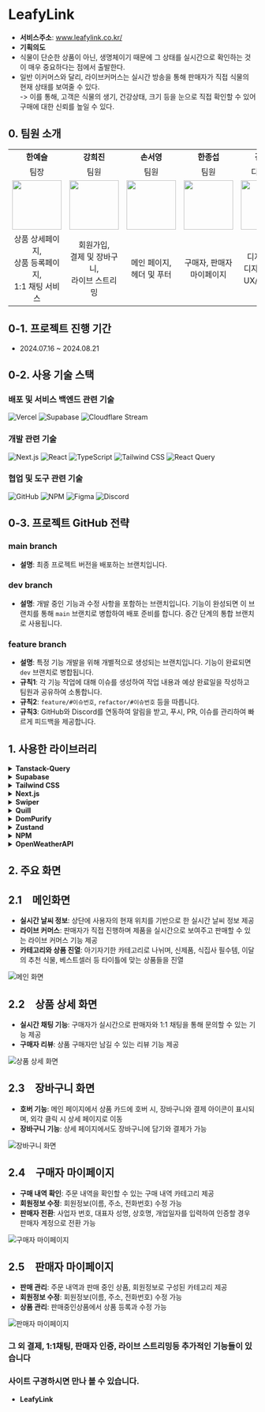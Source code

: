 # LeafyLink

- **서비스주소**: www.leafylink.co.kr/
- **기획의도**
- 식물이 단순한 상품이 아닌, 생명체이기 때문에 그 상태를 실시간으로 확인하는 것이 매우 중요하다는 점에서 출발한다.
- 일반 이커머스와 달리, 라이브커머스는 실시간 방송을 통해 판매자가 직접 식물의 현재 상태를 보여줄 수 있다.
  <br>-> 이를 통해, 고객은 식물의 생기, 건강상태, 크기 등을 눈으로 직접 확인할 수 있어 구매에 대한 신뢰를 높일 수 있다.

## 0. 팀원 소개

<table>
   <tr>
    <td align="center"><b>한예슬</b></td>
    <td align="center"><b>강희진</b></td>
    <td align="center"><b>손서영</b></td>
    <td align="center"><b>한종섭</b></td>
    <td align="center"><b>김경아</b></td>
  </tr>
    <tr>
    <td align="center">팀장</td>
    <td align="center">팀원</td>
    <td align="center">팀원</td>
    <td align="center">팀원</td>
    <td align="center">디자이너</td>
  </tr>
  <tr>
    <td align="center"><a href="https://github.com/yeseul0809"><img src="https://avatars.githubusercontent.com/u/166012944?v=4" width="100px" /></a></td>
    <td align="center"><a href="https://github.com/raccoonboy0803"><img src="https://avatars.githubusercontent.com/u/112606000?v=4" width="100px" /></a></td>
    <td align="center"><a href="https://github.com/sonsy723"><img src="https://avatars.githubusercontent.com/u/139070143?v=4" width="100px" /></a></td>
    <td align="center"><a href="https://github.com/hanjongseop"><img src="https://avatars.githubusercontent.com/u/165746887?v=4" width="100px" /></a></td>
    <td align="center"><img src="https://cirbxzxyrghkthxdsrpe.supabase.co/storage/v1/object/public/product-image/product_imgs/designer.png" width="100px" /></td>
  </tr>
  <tr>
    <td align="center">상품 상세페이지,<br/>상품 등록페이지,<br/>1:1 채팅 서비스</td>
    <td align="center">회원가입,<br/>결제 및 장바구니,<br/>라이브 스트리밍</td>
    <td align="center">메인 페이지,<br/>헤더 및 푸터</td>
    <td align="center">구매자, 판매자<br/>마이페이지</td>
    <td align="center">디자인 QA,<br/>디자인시스템<br>UX/UI디자인</td>
  </tr>
</table>

## 0-1. 프로젝트 진행 기간

- 2024.07.16 ~ 2024.08.21

## 0-2. 사용 기술 스택

### 배포 및 서비스 백엔드 관련 기술

![Vercel](https://img.shields.io/badge/Vercel-000000?style=for-the-badge&logo=vercel&logoColor=white&labelColor=000000)
![Supabase](https://img.shields.io/badge/Supabase-181818?style=for-the-badge&logo=supabase&logoColor=white)
![Cloudflare Stream](https://img.shields.io/badge/CloudflareStream-F38020?style=for-the-badge&logo=Cloudflare&logoColor=white)

### 개발 관련 기술

![Next.js](https://img.shields.io/badge/next%20js-000000?style=for-the-badge&logo=nextdotjs&logoColor=white)
![React](https://img.shields.io/badge/React-20232A?style=for-the-badge&logo=react&logoColor=61DAFB)
![TypeScript](https://img.shields.io/badge/TypeScript-007ACC?style=for-the-badge&logo=typescript&logoColor=white)
![Tailwind CSS](https://img.shields.io/badge/Tailwind_CSS-38B2AC?style=for-the-badge&logo=tailwind-css&logoColor=white)
![React Query](https://img.shields.io/badge/React_Query-FF4154?style=for-the-badge&logo=ReactQuery&logoColor=white)

<!-- ![Zustand](https://img.shields.io/badge/Zustand-3178C6)
![Swiper](https://img.shields.io/badge/Swiper-3178C6)
![Quill](https://img.shields.io/badge/Quill-3178C6)
![DomPurify](https://img.shields.io/badge/DomPurify-3178C6) -->

### 협업 및 도구 관련 기술

![GitHub](https://img.shields.io/badge/GitHub-100000?style=for-the-badge&logo=github&logoColor=white)
![NPM](https://img.shields.io/badge/npm-CB3837?style=for-the-badge&logo=npm&logoColor=white)
![Figma](https://img.shields.io/badge/Figma-F24E1E?style=for-the-badge&logo=figma&logoColor=white)
![Discord](https://img.shields.io/badge/Discord-5865F2?style=for-the-badge&logo=discord&logoColor=white)

## 0-3. 프로젝트 GitHub 전략

### main branch

- **설명**: 최종 프로젝트 버전을 배포하는 브랜치입니다.

### dev branch

- **설명**: 개발 중인 기능과 수정 사항을 포함하는 브랜치입니다. 기능이 완성되면 이 브랜치를 통해 `main` 브랜치로 병합하여 배포 준비를 합니다. 중간 단계의 통합 브랜치로 사용됩니다.

### feature branch

- **설명**: 특정 기능 개발을 위해 개별적으로 생성되는 브랜치입니다. 기능이 완료되면 `dev` 브랜치로 병합됩니다.
- **규칙1**: 각 기능 작업에 대해 이슈를 생성하여 작업 내용과 예상 완료일을 작성하고 팀원과 공유하여 소통합니다.
- **규칙2**: `feature/#이슈번호`, `refactor/#이슈번호` 등을 따릅니다.
- **규칙3**: GitHub와 Discord를 연동하여 알림을 받고, 푸시, PR, 이슈를 관리하여 빠르게 피드백을 제공합니다.

## 1. 사용한 라이브러리

<details>
<summary><strong>Tanstack-Query</strong></summary>
<p>
React 애플리케이션에서 서버 상태 관리를 쉽게 할 수 있도록 도와주는 라이브러리입니다. 데이터 페칭, 캐싱, 동기화, 오류 처리 등의 기능을 제공하여, 비동기 데이터를 효율적으로 관리할 수 있습니다.
</p>
</details>

<details>
<summary><strong>Supabase</strong></summary>
<p>
실시간 데이터베이스, 인증, 스토리지 등을 제공하는 백엔드 서비스입니다.
</p>
</details>

<details>
<summary><strong>Tailwind CSS</strong></summary>
<p>
Tailwind CSS를 선택한 이유는 효율적인 유틸리티 클래스 기반으로 빠르고 일관된 스타일링이 가능하며, 불필요한 CSS를 제거하여 성능을 최적화할 수 있기 때문입니다. 또한, 커스터마이징이 용이하며, 디자인 시스템 구축에 적합한 도구로 개발 속도를 크게 향상시킬 수 있습니다.
</p>
</details>

<details>
<summary><strong>Next.js</strong></summary>
<p>
SSR과 SSG를 지원하는 React 기반의 프레임워크입니다. SEO 최적화와 페이지 로딩 속도 개선을 도와주며, 동적 라우팅 등 고급 기능을 제공합니다.
</p>
</details>

<details>
<summary><strong>Swiper</strong></summary>
<p>
모던한 터치 슬라이더 라이브러리로, 모바일 및 웹 애플리케이션에서 터치 지원 슬라이드 기능을 구현할 수 있습니다. 다양한 애니메이션 효과와 커스터마이징 옵션을 제공합니다.
</p>
</details>

<details>
<summary><strong>Quill</strong></summary>
<p>
WYSIWYG 텍스트 편집기로, 사용자 친화적인 텍스트 편집 기능을 제공합니다.
</p>
</details>

<details>
<summary><strong>DomPurify</strong></summary>
<p>
HTML 및 DOM 요소를 정화하여 XSS 공격을 방지하는 자바스크립트 라이브러리입니다. 신뢰할 수 없는 입력 데이터를 안전하게 처리하여 보안을 강화할 수 있습니다.
</p>
</details>

<details>
<summary><strong>Zustand</strong></summary>
<p>
React 애플리케이션에서 상태 관리를 위한 경량 상태 관리 라이브러리입니다. 간단하고 직관적인 API를 제공하며, 복잡한 상태 관리도 쉽게 구현할 수 있습니다.
</p>
</details>

<details>
<summary><strong>NPM</strong></summary>
<p>
패키지 관리와 의존성 관리를 위한 도구입니다. Node.js 프로젝트에서 필요한 라이브러리 설치 및 버전 관리를 용이하게 합니다.
</p>
</details>

<details>
<summary><strong>OpenWeatherAPI</strong></summary>
<p>
기상 데이터를 제공하는 API 서비스입니다. 실시간 날씨 정보, 예보 데이터를 가져올 수 있어, 날씨 관련 기능 구현에 유용합니다.
</p>
</details>

## 2. 주요 화면

## 2.1　메인화면

- **실시간 날씨 정보**: 상단에 사용자의 현재 위치를 기반으로 한 실시간 날씨 정보 제공
- **라이브 커머스**: 판매자가 직접 진행하며 제품을 실시간으로 보여주고 판매할 수 있는 라이브 커머스 기능 제공
- **카테고리와 상품 진열**: 아기자기한 카테고리로 나뉘며, 신제품, 식집사 필수템, 이달의 추천 식물, 베스트셀러 등 타이틀에 맞는 상품들을 진열

![메인 화면](https://github.com/user-attachments/assets/17be4c83-a54e-4313-ae97-305b88889a61)

## 2.2　상품 상세 화면

- **실시간 채팅 기능**: 구매자가 실시간으로 판매자와 1:1 채팅을 통해 문의할 수 있는 기능 제공
- **구매자 리뷰**: 상품 구매자만 남길 수 있는 리뷰 기능 제공

![상품 상세 화면](https://github.com/user-attachments/assets/7a3d41a6-9f38-4198-8761-a8e33a63c22d)

## 2.3　장바구니 화면

- **호버 기능**: 메인 페이지에서 상품 카드에 호버 시, 장바구니와 결제 아이콘이 표시되며, 외각 클릭 시 상세 페이지로 이동
- **장바구니 기능**: 상세 페이지에서도 장바구니에 담기와 결제가 가능

![장바구니 화면](https://github.com/user-attachments/assets/4e50f0e4-b29c-4213-a2df-ee6dd7e45da3)

## 2.4　구매자 마이페이지

- **구매 내역 확인**: 주문 내역을 확인할 수 있는 구매 내역 카테고리 제공
- **회원정보 수정**: 회원정보(이름, 주소, 전화번호) 수정 가능
- **판매자 전환**: 사업자 번호, 대표자 성명, 상호명, 개업일자를 입력하여 인증할 경우 판매자 계정으로 전환 가능

![구매자 마이페이지](https://github.com/user-attachments/assets/09db5984-3268-4652-845b-9f35fb8f1fbc)

## 2.5　판매자 마이페이지

- **판매 관리**: 주문 내역과 판매 중인 상품, 회원정보로 구성된 카테고리 제공
- **회원정보 수정**: 회원정보(이름, 주소, 전화번호) 수정 가능
- **상품 관리**: 판매중인상품에서 상품 등록과 수정 가능

![판매자 마이페이지](https://github.com/user-attachments/assets/5f43cf3d-31e7-4b41-a8e5-2147ad24c705)

### 그 외 결제, 1:1채팅, 판매자 인증, 라이브 스트리밍등 추가적인 기능들이 있습니다 <br>

### 사이트 구경하시면 만나 볼 수 있습니다.

- **LeafyLink**
